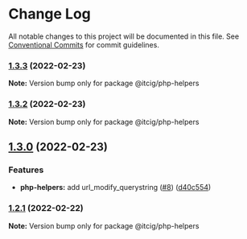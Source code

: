 # Change Log

All notable changes to this project will be documented in this file.
See [Conventional Commits](https://conventionalcommits.org) for commit guidelines.

### [1.3.3](https://github.com/itcig/itcig/compare/@itcig/php-helpers@1.3.2...@itcig/php-helpers@1.3.3) (2022-02-23)

**Note:** Version bump only for package @itcig/php-helpers





### [1.3.2](https://github.com/itcig/itcig/compare/@itcig/php-helpers@1.3.0...@itcig/php-helpers@1.3.2) (2022-02-23)

**Note:** Version bump only for package @itcig/php-helpers





## [1.3.0](https://github.com/itcig/itcig/compare/@itcig/php-helpers@1.2.1...@itcig/php-helpers@1.3.0) (2022-02-23)


### Features

* **php-helpers:** add url_modify_querystring ([#8](https://github.com/itcig/itcig/issues/8)) ([d40c554](https://github.com/itcig/itcig/commit/d40c554101db382c74ae2d1df516240107ac6b02))



### [1.2.1](https://github.com/itcig/itcig/compare/@itcig/php-helpers@1.1.17...@itcig/php-helpers@1.2.1) (2022-02-22)

**Note:** Version bump only for package @itcig/php-helpers
